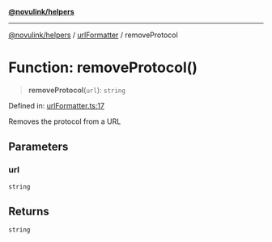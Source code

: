 [**@novulink/helpers**](../../README.md)

***

[@novulink/helpers](../../README.md) / [urlFormatter](../README.md) / removeProtocol

# Function: removeProtocol()

> **removeProtocol**(`url`): `string`

Defined in: [urlFormatter.ts:17](https://github.com/M-Media-Group/app.novu.link/blob/185285297b092339554122b4cf56a2dcd7525fea/packages/helpers/src/urlFormatter.ts#L17)

Removes the protocol from a URL

## Parameters

### url

`string`

## Returns

`string`
